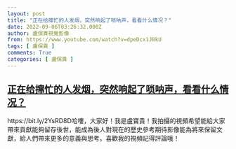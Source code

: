 ```yaml
---
layout: post
title: "正在给撺忙的人发烟，突然响起了唢呐声，看看什么情况？"
date: 2022-09-06T03:26:32.000Z
author: 盧保貴視覺影像
from: https://www.youtube.com/watch?v=dpeDcx1J8kU
tags: [ 盧保貴 ]
comments: True
categories: [ 盧保貴 ]
---
```

<!--1662434792000-->
[正在给撺忙的人发烟，突然响起了唢呐声，看看什么情况？](https://www.youtube.com/watch?v=dpeDcx1J8kU)
------

<div>
https://bit.ly/2YsRD8D哈嘍，大家好！我是盧寶貴！我拍攝的視頻希望能給大家帶來貢獻能夠留存後世，能成為後人對現在的歷史參考期待影像能為將來保留文獻，給人們帶來更多的意義與思考。喜歡我的視頻記得評論哦！
</div>
